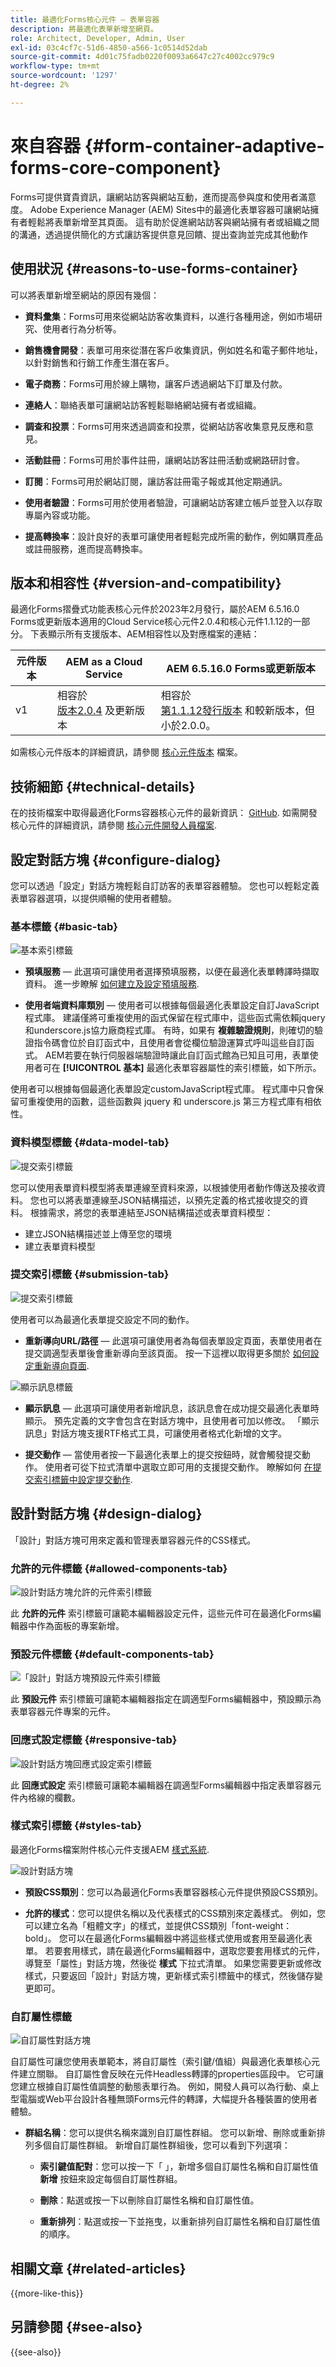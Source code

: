 ```yaml
---
title: 最適化Forms核心元件 — 表單容器
description: 將最適化表單新增至網頁。
role: Architect, Developer, Admin, User
exl-id: 03c4cf7c-51d6-4850-a566-1c0514d52dab
source-git-commit: 4d01c75fadb0220f0093a6647c27c4002cc979c9
workflow-type: tm+mt
source-wordcount: '1297'
ht-degree: 2%

---
```


# 來自容器 {#form-container-adaptive-forms-core-component}

Forms可提供寶貴資訊，讓網站訪客與網站互動，進而提高參與度和使用者滿意度。 Adobe Experience Manager (AEM) Sites中的最適化表單容器可讓網站擁有者輕鬆將表單新增至其頁面。 這有助於促進網站訪客與網站擁有者或組織之間的溝通，透過提供簡化的方式讓訪客提供意見回饋、提出查詢並完成其他動作

## 使用狀況 {#reasons-to-use-forms-container}

可以將表單新增至網站的原因有幾個：

- **資料彙集**：Forms可用來從網站訪客收集資料，以進行各種用途，例如市場研究、使用者行為分析等。

- **銷售機會開發**：表單可用來從潛在客戶收集資訊，例如姓名和電子郵件地址，以針對銷售和行銷工作產生潛在客戶。

- **電子商務**：Forms可用於線上購物，讓客戶透過網站下訂單及付款。

- **連絡人**：聯絡表單可讓網站訪客輕鬆聯絡網站擁有者或組織。

- **調查和投票**：Forms可用來透過調查和投票，從網站訪客收集意見反應和意見。

- **活動註冊**：Forms可用於事件註冊，讓網站訪客註冊活動或網路研討會。

- **訂閱**：Forms可用於網站訂閱，讓訪客註冊電子報或其他定期通訊。

- **使用者驗證**：Forms可用於使用者驗證，可讓網站訪客建立帳戶並登入以存取專屬內容或功能。

- **提高轉換率**：設計良好的表單可讓使用者輕鬆完成所需的動作，例如購買產品或註冊服務，進而提高轉換率。


## 版本和相容性 {#version-and-compatibility}

最適化Forms摺疊式功能表核心元件於2023年2月發行，屬於AEM 6.5.16.0 Forms或更新版本適用的Cloud Service核心元件2.0.4和核心元件1.1.12的一部分。 下表顯示所有支援版本、AEM相容性以及對應檔案的連結：

| 元件版本 | AEM as a Cloud Service  | AEM 6.5.16.0 Forms或更新版本 |
|---|---|---|
| v1 | 相容於<br>[版本2.0.4](/help/adaptive-forms/version.md) 及更新版本 | 相容於<br>[第1.1.12發行版本](/help/adaptive-forms/version.md) 和較新版本，但小於2.0.0。 |

如需核心元件版本的詳細資訊，請參閱 [核心元件版本](/help/adaptive-forms/version.md) 檔案。
<!-- ## Sample Component Output {#sample-component-output}

To experience the Accordion Component as well as see examples of its configuration options as well as HTML and JSON output, visit the [Component Library](https://adobe.com/go/aem_cmp_library_accordion). -->

## 技術細節 {#technical-details}

在的技術檔案中取得最適化Forms容器核心元件的最新資訊： [GitHub](https://github.com/adobe/aem-core-forms-components/tree/master/ui.af.apps/src/main/content/jcr_root/apps/core/fd/components/form/container/v1/container). 如需開發核心元件的詳細資訊，請參閱 [核心元件開發人員檔案](/help/developing/overview.md).

## 設定對話方塊 {#configure-dialog}

您可以透過「設定」對話方塊輕鬆自訂訪客的表單容器體驗。 您也可以輕鬆定義表單容器選項，以提供順暢的使用者體驗。

### 基本標籤 {#basic-tab}

![基本索引標籤](/help/adaptive-forms/assets/formcontainer_basictab.png)

- **預填服務**  — 此選項可讓使用者選擇預填服務，以便在最適化表單轉譯時擷取資料。 進一步瞭解 [如何建立及設定預填服務](https://experienceleague.adobe.com/docs/experience-manager-cloud-service/content/forms/create-an-adaptive-form/prepopulate-adaptive-form-fields.html?lang=en#aem-forms-custom-prefill-service).

- **使用者端資料庫類別**  — 使用者可以根據每個最適化表單設定自訂JavaScript程式庫。 建議僅將可重複使用的函式保留在程式庫中，這些函式需依賴jquery和underscore.js協力廠商程式庫。
有時，如果有 **複雜驗證規則**，則確切的驗證指令碼會位於自訂函式中，且使用者會從欄位驗證運算式呼叫這些自訂函式。 AEM若要在執行伺服器端驗證時讓此自訂函式館為已知且可用，表單使用者可在 **[!UICONTROL 基本]** 最適化表單容器屬性的索引標籤，如下所示。

使用者可以根據每個最適化表單設定customJavaScript程式庫。 程式庫中只會保留可重複使用的函數，這些函數與 jquery 和 underscore.js 第三方程式庫有相依性。

### 資料模型標籤 {#data-model-tab}

![提交索引標籤](/help/adaptive-forms/assets/formcontainer_fdmtab.png)

您可以使用表單資料模型將表單連線至資料來源，以根據使用者動作傳送及接收資料。 您也可以將表單連線至JSON結構描述，以預先定義的格式接收提交的資料。 根據需求，將您的表單連結至JSON結構描述或表單資料模型：
- 建立JSON結構描述並上傳至您的環境
- 建立表單資料模型

### 提交索引標籤 {#submission-tab}

![提交索引標籤](/help/adaptive-forms/assets/formcontainer_submissiontab.png)

使用者可以為最適化表單提交設定不同的動作。

- **重新導向URL/路徑**  — 此選項可讓使用者為每個表單設定頁面，表單使用者在提交調適型表單後會重新導向至該頁面。 按一下這裡以取得更多關於 [如何設定重新導向頁面](https://experienceleague.adobe.com/docs/experience-manager-cloud-service/content/forms/create-an-adaptive-form/configure-submit-actions-and-metadata-submission/configuring-redirect-page.html).

![顯示訊息標籤](/help/adaptive-forms/assets/formconatiner_showmessage.png)

- **顯示訊息**  — 此選項可讓使用者新增訊息，該訊息會在成功提交最適化表單時顯示。 預先定義的文字會包含在對話方塊中，且使用者可加以修改。 「顯示訊息」對話方塊支援RTF格式工具，可讓使用者格式化新增的文字。

- **提交動作**  — 當使用者按一下最適化表單上的提交按鈕時，就會觸發提交動作。 使用者可從下拉式清單中選取立即可用的支援提交動作。 瞭解如何 [在提交索引標籤中設定提交動作](https://experienceleague.adobe.com/docs/experience-manager-cloud-service/content/forms/create-an-adaptive-form/configure-submit-actions-and-metadata-submission/configuring-submit-actions.html#supporting-custom-functions-in-validation-expressions-br).

## 設計對話方塊 {#design-dialog}

「設計」對話方塊可用來定義和管理表單容器元件的CSS樣式。

### 允許的元件標籤 {#allowed-components-tab}

![設計對話方塊允許的元件索引標籤](/help/adaptive-forms/assets/formcontainer-allowedcomponents.png)

此 **允許的元件** 索引標籤可讓範本編輯器設定元件，這些元件可在最適化Forms編輯器中作為面板的專案新增。

### 預設元件標籤 {#default-components-tab}

![「設計」對話方塊預設元件索引標籤](/help/adaptive-forms/assets/formcontainer-defaultcomponents.png)

此 **預設元件** 索引標籤可讓範本編輯器指定在調適型Forms編輯器中，預設顯示為表單容器元件專案的元件。

### 回應式設定標籤 {#responsive-tab}

![設計對話方塊回應式設定索引標籤](/help/adaptive-forms/assets/formcontainer-responsivestyle.png)

此 **回應式設定** 索引標籤可讓範本編輯器在調適型Forms編輯器中指定表單容器元件內格線的欄數。

### 樣式索引標籤 {#styles-tab}

最適化Forms檔案附件核心元件支援AEM [樣式系統](/help/get-started/authoring.md#component-styling).

![設計對話方塊](/help/adaptive-forms/assets/formcontainer-styletab.png)

- **預設CSS類別**：您可以為最適化Forms表單容器核心元件提供預設CSS類別。

- **允許的樣式**：您可以提供名稱以及代表樣式的CSS類別來定義樣式。 例如，您可以建立名為「粗體文字」的樣式，並提供CSS類別「font-weight： bold」。 您可以在最適化Forms編輯器中將這些樣式使用或套用至最適化表單。 若要套用樣式，請在最適化Forms編輯器中，選取您要套用樣式的元件，導覽至「屬性」對話方塊，然後從 **樣式** 下拉式清單。 如果您需要更新或修改樣式，只要返回「設計」對話方塊，更新樣式索引標籤中的樣式，然後儲存變更即可。

### 自訂屬性標籤

![自訂屬性對話方塊](/help/adaptive-forms/assets/formcontainer-custompropertiestab.png)

自訂屬性可讓您使用表單範本，將自訂屬性（索引鍵/值組）與最適化表單核心元件建立關聯。 自訂屬性會反映在元件Headless轉譯的properties區段中。 它可讓您建立根據自訂屬性值調整的動態表單行為。 例如，開發人員可以為行動、桌上型電腦或Web平台設計各種無頭Forms元件的轉譯，大幅提升各種裝置的使用者體驗。

- **群組名稱**：您可以提供名稱來識別自訂屬性群組。 您可以新增、刪除或重新排列多個自訂屬性群組。 新增自訂屬性群組後，您可以看到下列選項：

   - **索引鍵值配對**：您可以按一下「 」，新增多個自訂屬性名稱和自訂屬性值 **新增** 按鈕來設定每個自訂屬性群組。

   - **刪除**：點選或按一下以刪除自訂屬性名稱和自訂屬性值。

   - **重新排列**：點選或按一下並拖曳，以重新排列自訂屬性名稱和自訂屬性值的順序。

<!--

## Related article {#related-article}

* [Create a standalone Adaptive Form](https://experienceleague.adobe.com/docs/experience-manager-cloud-service/content/forms/adaptive-forms-authoring/authoring-adaptive-forms-core-components/create-an-adaptive-form-on-forms-cs/creating-adaptive-form-core-components.html)

-->

## 相關文章 {#related-articles}

{{more-like-this}}

## 另請參閱 {#see-also}

{{see-also}}